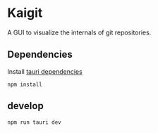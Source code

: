 # Kaigit

A GUI to visualize the internals of git repositories.

## Dependencies

Install [tauri dependencies](https://tauri.studio/v1/guides/getting-started/prerequisites)

```
npm install
```

## develop

```
npm run tauri dev
```
